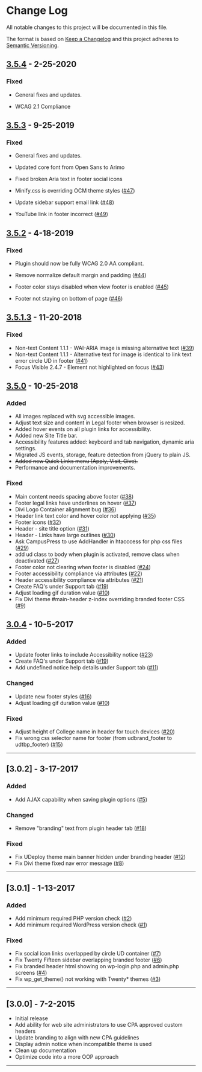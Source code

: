# Change Log

All notable changes to this project will be documented in this file.

The format is based on [Keep a Changelog](https://keepachangelog.com/) and this project adheres to [Semantic Versioning](https://semver.org/).

## [3.5.4](https://github.com/UDelIT/udthemebrand/releases/tag/3.5.4)  - 2-25-2020

### Fixed 

* General fixes and updates.

* WCAG 2.1 Compliance

## [3.5.3](https://github.com/UDelIT/udthemebrand/releases/tag/3.5.3)  - 9-25-2019

### Fixed 

* General fixes and updates.

* Updated core font from Open Sans to Arimo

* Fixed broken Aria text in footer social icons

* Minify.css is overriding OCM theme styles ([#47](https://github.com/UDelIT/udthemebrand/issues/47))

* Update sidebar support email link ([#48](https://github.com/UDelIT/udthemebrand/issues/48))

* YouTube link in footer incorrect ([#49](https://github.com/UDelIT/udthemebrand/issues/49))


## [3.5.2](https://github.com/UDelIT/udthemebrand/releases/tag/3.5.2)  - 4-18-2019

### Fixed 

* Plugin should now be fully WCAG 2.0 AA compliant.

* Remove normalize default margin and padding ([#44](https://github.com/UDelIT/udthemebrand/issues/44))
* Footer color stays disabled when view footer is enabled ([#45](https://github.com/UDelIT/udthemebrand/issues/45))
* Footer not staying on bottom of page ([#46](https://github.com/UDelIT/udthemebrand/issues/46))

## [3.5.1.3](https://github.com/UDelIT/udthemebrand/releases/tag/3.5.1.3)  - 11-20-2018

### Fixed
* Non-text Content 1.1.1 - WAI-ARIA image is missing alternative text ([#39](https://github.com/UDelIT/udthemebrand/issues/39))
* Non-text Content 1.1.1 - Alternative text for image is identical to link text error circle UD in footer  ([#41](https://github.com/UDelIT/udthemebrand/issues/41))
* Focus Visible 2.4.7 - Element not highlighted on focus ([#43](https://github.com/UDelIT/udthemebrand/issues/43))

## [3.5.0](https://github.com/UDelIT/udthemebrand/releases/tag/3.5.0)  - 10-25-2018

### Added
* All images replaced with svg accessible images.
* Adjust text size and content in Legal footer when browser is resized.
* Added hover events on all plugin links for accessibility.
* Added new Site Title bar.
* Accessibility features added: keyboard and tab navigation, dynamic aria settings.
* Migrated JS events, storage, feature detection from jQuery to plain JS.
* ~~Added new Quick Links menu (Apply, Visit, Give).~~
* Performance and documentation improvements.


### Fixed
* Main content needs spacing above footer ([#38](https://github.com/UDelIT/udthemebrand/issues/38))
* Footer legal links have underlines on hover ([#37](https://github.com/UDelIT/udthemebrand/issues/37))
* Divi Logo Container alignment bug ([#36](https://github.com/UDelIT/udthemebrand/issues/36))
* Header link text color and hover color not applying ([#35](https://github.com/UDelIT/udthemebrand/issues/35))
* Footer icons ([#32](https://github.com/UDelIT/udthemebrand/issues/32))
* Header - site title option ([#31](https://github.com/UDelIT/udthemebrand/issues/31))
* Header - Links have large outlines ([#30](https://github.com/UDelIT/udthemebrand/issues/30))
* Ask CampusPress to use AddHandler in htacccess for php css files ([#29](https://github.com/UDelIT/udthemebrand/issues/29))
* add ud class to body when plugin is activated, remove class when deactivated ([#27](https://github.com/UDelIT/udthemebrand/issues/27))
* Footer color not clearing when footer is disabled ([#24](https://github.com/UDelIT/udthemebrand/issues/24))
* Footer accessibility compliance via attributes ([#22](https://github.com/UDelIT/udthemebrand/issues/22))
* Header accessibility compliance via attributes ([#21](https://github.com/UDelIT/udthemebrand/issues/21))
* Create FAQ's under Support tab ([#19](https://github.com/UDelIT/udthemebrand/issues/19))
* Adjust loading gif duration value ([#10](https://github.com/UDelIT/udthemebrand/issues/10))
* Fix Divi theme #main-header z-index overriding branded footer CSS ([#9](https://github.com/UDelIT/udthemebrand/issues/9))

## [3.0.4](https://github.com/UDelIT/udthemebrand/releases/tag/3.0.4)  - 10-5-2017

### Added
* Update footer links to include Accessibility notice ([#23](https://github.com/UDelIT/udthemebrand/issues/23))
* Create FAQ's under Support tab ([#19](https://github.com/UDelIT/udthemebrand/issues/19))
* Add undefined notice help details under Support tab ([#11](https://github.com/UDelIT/udthemebrand/issues/11))

### Changed
* Update new footer styles ([#16](https://github.com/UDelIT/udthemebrand/issues/16))
* Adjust loading gif duration value ([#10](https://github.com/UDelIT/udthemebrand/issues/10))

### Fixed
* Adjust height of College name in header for touch devices ([#20](https://github.com/UDelIT/udthemebrand/issues/20))
* Fix wrong css selector name for footer (from udbrand_footer to udtbp_footer) ([#15](https://github.com/UDelIT/udthemebrand/issues/15))



---

## [3.0.2]  - 3-17-2017

### Added
* Add AJAX capability when saving plugin options ([#5](https://github.com/UDelIT/udthemebrand/issues/5))

### Changed
* Remove "branding" text from plugin header tab ([#18](https://github.com/UDelIT/udthemebrand/issues/18))

### Fixed
* Fix UDeploy theme main banner hidden under branding header ([#12](https://github.com/UDelIT/udthemebrand/issues/12))
* Fix Divi theme fixed nav error message ([#8](https://github.com/UDelIT/udthemebrand/issues/8))

---

## [3.0.1]  - 1-13-2017

### Added
* Add minimum required PHP version check ([#2](https://github.com/UDelIT/udthemebrand/issues/2))
* Add minimum required WordPress version check ([#1](https://github.com/UDelIT/udthemebrand/issues/1))

### Fixed
* Fix social icon links overlapped by circle UD container ([#7](https://github.com/UDelIT/udthemebrand/issues/7))
* Fix Twenty Fifteen sidebar overlapping branded footer ([#6](https://github.com/UDelIT/udthemebrand/issues/6))
* Fix branded header html showing on wp-login.php and admin.php screens ([#4](https://github.com/UDelIT/udthemebrand/issues/4))
* Fix wp_get_theme() not working with Twenty* themes ([#3](https://github.com/UDelIT/udthemebrand/issues/3))
---

## [3.0.0]  - 7-2-2015


* Initial release
* Add ability for web site administrators to use CPA approved custom headers
* Update branding to align with new CPA guidelines
* Display admin notice when incompatible theme is used
* Clean up documentation
* Optimize code into a more OOP approach

---

